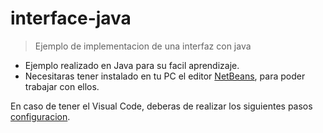 # interface-java
>Ejemplo de implementacion de una interfaz con java

* Ejemplo realizado en Java para su facil aprendizaje.
* Necesitaras tener instalado en tu PC el editor [NetBeans](https://netbeans.org/), para poder trabajar con ellos.

En caso de tener el Visual Code, deberas de realizar los siguientes pasos [configuracion](https://code.visualstudio.com/docs/languages/java).
